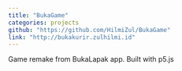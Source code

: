 ```yaml
---
title: "BukaGame"
categories: projects
github: "https://github.com/HilmiZul/BukaGame"
link: "http://bukakurir.zulhilmi.id"
---
```

Game remake from BukaLapak app. Built with p5.js
